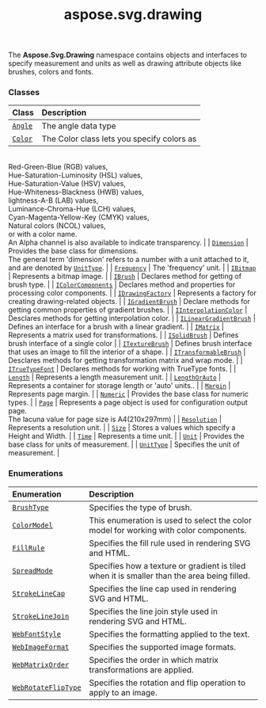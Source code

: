 ﻿---
title: aspose.svg.drawing
second_title: Aspose.SVG for Python via .NET API References
description: 
type: docs
weight: 10
url: /python-net/aspose.svg.drawing/
is_root: false
---

The **Aspose.Svg.Drawing**  namespace contains objects and
interfaces to specify measurement and units as well as
drawing attribute objects like brushes, colors and fonts.

### Classes
| Class | Description |
| :- | :- |
| [`Angle`](/svg/python-net/aspose.svg.drawing/angle) | The angle data type |
| [`Color`](/svg/python-net/aspose.svg.drawing/color) | The Color class lets you specify colors as <br/>Red-Green-Blue (RGB) values,<br/>Hue-Saturation-Luminosity (HSL) values,<br/>Hue-Saturation-Value (HSV) values,<br/>Hue-Whiteness-Blackness (HWB) values,<br/>lightness-A-B (LAB) values,<br/>Luminance-Chroma-Hue (LCH) values,<br/>Cyan-Magenta-Yellow-Key (CMYK) values,<br/>Natural colors (NCOL) values,<br/>or with a color name. <br/>An Alpha channel is also available to indicate transparency. |
| [`Dimension`](/svg/python-net/aspose.svg.drawing/dimension) | Provides the base class for dimensions. <br/>The general term 'dimension' refers to a number with a unit attached to it, and are denoted by [`UnitType`](/svg/python-net/aspose.svg.drawing/unittype). |
| [`Frequency`](/svg/python-net/aspose.svg.drawing/frequency) | The 'frequency' unit. |
| [`IBitmap`](/svg/python-net/aspose.svg.drawing/ibitmap) | Represents a bitmap image. |
| [`IBrush`](/svg/python-net/aspose.svg.drawing/ibrush) | Declares method for getting of brush type. |
| [`IColorComponents`](/svg/python-net/aspose.svg.drawing/icolorcomponents) | Declares method and properties for processing color components. |
| [`IDrawingFactory`](/svg/python-net/aspose.svg.drawing/idrawingfactory) | Represents a factory for creating drawing-related objects. |
| [`IGradientBrush`](/svg/python-net/aspose.svg.drawing/igradientbrush) | Declare methods for getting common properties of gradient brushes. |
| [`IInterpolationColor`](/svg/python-net/aspose.svg.drawing/iinterpolationcolor) | Desclares methods for getting interpolation color. |
| [`ILinearGradientBrush`](/svg/python-net/aspose.svg.drawing/ilineargradientbrush) | Defines an interface for a brush with a linear gradient. |
| [`IMatrix`](/svg/python-net/aspose.svg.drawing/imatrix) | Represents a matrix used for transformations. |
| [`ISolidBrush`](/svg/python-net/aspose.svg.drawing/isolidbrush) | Defines brush interface of a single color |
| [`ITextureBrush`](/svg/python-net/aspose.svg.drawing/itexturebrush) | Defines brush interface that uses an image to fill the interior of a shape. |
| [`ITransformableBrush`](/svg/python-net/aspose.svg.drawing/itransformablebrush) | Desclares methods for getting transformation matrix and wrap mode. |
| [`ITrueTypeFont`](/svg/python-net/aspose.svg.drawing/itruetypefont) | Declares methods for working with TrueType fonts. |
| [`Length`](/svg/python-net/aspose.svg.drawing/length) | Represents a length measurement unit. |
| [`LengthOrAuto`](/svg/python-net/aspose.svg.drawing/lengthorauto) | Represents a container for storage length or 'auto' units.. |
| [`Margin`](/svg/python-net/aspose.svg.drawing/margin) | Represents page margin. |
| [`Numeric`](/svg/python-net/aspose.svg.drawing/numeric) | Provides the base class for numeric types. |
| [`Page`](/svg/python-net/aspose.svg.drawing/page) | Represents a page object is used for configuration output page.<br/>The lacuna value for page size is A4(210x297mm) |
| [`Resolution`](/svg/python-net/aspose.svg.drawing/resolution) | Represents a resolution unit. |
| [`Size`](/svg/python-net/aspose.svg.drawing/size) | Stores a values which specify a Height and Width. |
| [`Time`](/svg/python-net/aspose.svg.drawing/time) | Represents a time unit. |
| [`Unit`](/svg/python-net/aspose.svg.drawing/unit) | Provides the base class for units of measurement. |
| [`UnitType`](/svg/python-net/aspose.svg.drawing/unittype) | Specifies the unit of measurement. |


### Enumerations
| Enumeration | Description |
| :- | :- |
| [`BrushType`](/svg/python-net/aspose.svg.drawing/brushtype) | Specifies the type of brush. |
| [`ColorModel`](/svg/python-net/aspose.svg.drawing/colormodel) | This enumeration is used to select the color model for working with color components. |
| [`FillRule`](/svg/python-net/aspose.svg.drawing/fillrule) | Specifies the fill rule used in rendering SVG and HTML. |
| [`SpreadMode`](/svg/python-net/aspose.svg.drawing/spreadmode) | Specifies how a texture or gradient is tiled when it is smaller than the area being filled. |
| [`StrokeLineCap`](/svg/python-net/aspose.svg.drawing/strokelinecap) | Specifies the line cap used in rendering SVG and HTML. |
| [`StrokeLineJoin`](/svg/python-net/aspose.svg.drawing/strokelinejoin) | Specifies the line join style used in rendering SVG and HTML. |
| [`WebFontStyle`](/svg/python-net/aspose.svg.drawing/webfontstyle) | Specifies the formatting applied to the text. |
| [`WebImageFormat`](/svg/python-net/aspose.svg.drawing/webimageformat) | Specifies the supported image formats. |
| [`WebMatrixOrder`](/svg/python-net/aspose.svg.drawing/webmatrixorder) | Specifies the order in which matrix transformations are applied. |
| [`WebRotateFlipType`](/svg/python-net/aspose.svg.drawing/webrotatefliptype) | Specifies the rotation and flip operation to apply to an image. |


